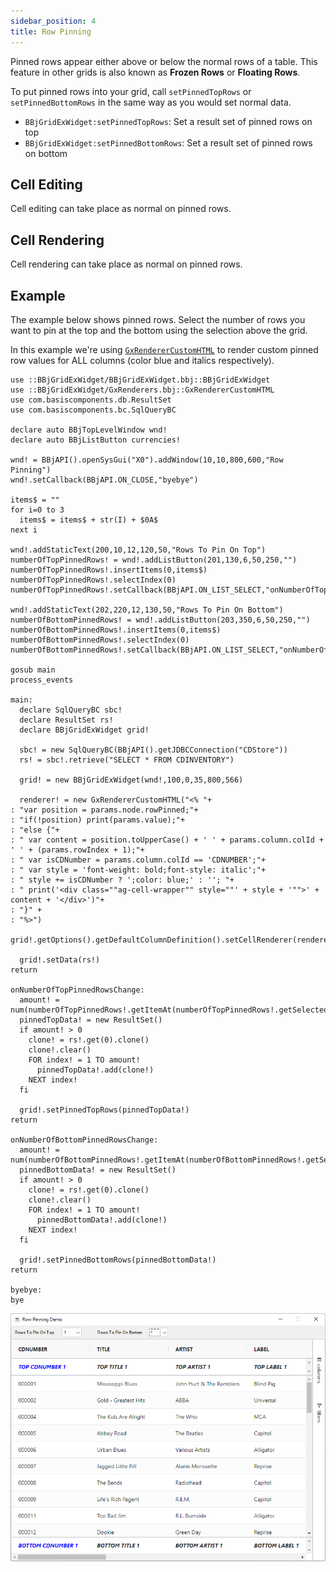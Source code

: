 ```yaml
---
sidebar_position: 4
title: Row Pinning
---
```


Pinned rows appear either above or below the normal rows of a table. This feature in other grids is also known as **Frozen Rows** or **Floating Rows**.

To put pinned rows into your grid, call `setPinnedTopRows` or `setPinnedBottomRows` in the same way as you would set normal data. 

* `BBjGridExWidget:setPinnedTopRows`: Set a result set of pinned rows on top
* `BBjGridExWidget:setPinnedBottomRows`: Set a result set of pinned rows on bottom

## Cell Editing

Cell editing can take place as normal on pinned rows.

## Cell Rendering

Cell rendering can take place as normal on pinned rows.

## Example

The example below shows pinned rows. Select the number of rows you want to pin at the top and the bottom using the selection above the grid.

In this example we're using [`GxRendererCustomHTML`](https://bbj-plugins.github.io/BBjGridExWidget/javadoc/GxRenderers/GxRendererCustomHTML.html) to render custom pinned row values for ALL columns (color blue and italics respectively).

```bbj showLineNumbers
use ::BBjGridExWidget/BBjGridExWidget.bbj::BBjGridExWidget
use ::BBjGridExWidget/GxRenderers.bbj::GxRendererCustomHTML
use com.basiscomponents.db.ResultSet
use com.basiscomponents.bc.SqlQueryBC

declare auto BBjTopLevelWindow wnd!
declare auto BBjListButton currencies!

wnd! = BBjAPI().openSysGui("X0").addWindow(10,10,800,600,"Row Pinning")
wnd!.setCallback(BBjAPI.ON_CLOSE,"byebye")

items$ = ""
for i=0 to 3
  items$ = items$ + str(I) + $0A$
next i

wnd!.addStaticText(200,10,12,120,50,"Rows To Pin On Top")
numberOfTopPinnedRows! = wnd!.addListButton(201,130,6,50,250,"")
numberOfTopPinnedRows!.insertItems(0,items$)
numberOfTopPinnedRows!.selectIndex(0)
numberOfTopPinnedRows!.setCallback(BBjAPI.ON_LIST_SELECT,"onNumberOfTopPinnedRowsChange")

wnd!.addStaticText(202,220,12,130,50,"Rows To Pin On Bottom")
numberOfBottomPinnedRows! = wnd!.addListButton(203,350,6,50,250,"")
numberOfBottomPinnedRows!.insertItems(0,items$)
numberOfBottomPinnedRows!.selectIndex(0)
numberOfBottomPinnedRows!.setCallback(BBjAPI.ON_LIST_SELECT,"onNumberOfBottomPinnedRowsChange")

gosub main
process_events

main:
  declare SqlQueryBC sbc!
  declare ResultSet rs!
  declare BBjGridExWidget grid!

  sbc! = new SqlQueryBC(BBjAPI().getJDBCConnection("CDStore"))
  rs! = sbc!.retrieve("SELECT * FROM CDINVENTORY")

  grid! = new BBjGridExWidget(wnd!,100,0,35,800,566)

  renderer! = new GxRendererCustomHTML("<% "+
: "var position = params.node.rowPinned;"+
: "if(!position) print(params.value);"+
: "else {"+
: " var content = position.toUpperCase() + ' ' + params.column.colId + ' ' + (params.rowIndex + 1);"+
: " var isCDNumber = params.column.colId == 'CDNUMBER';"+
: " var style = 'font-weight: bold;font-style: italic';"+
: " style += isCDNumber ? ';color: blue;' : ''; "+
: " print('<div class=""ag-cell-wrapper"" style=""' + style + '"">' + content + '</div>')"+
: "}" +
: "%>")
  grid!.getOptions().getDefaultColumnDefinition().setCellRenderer(renderer!)

  grid!.setData(rs!)
return

onNumberOfTopPinnedRowsChange:
  amount! = num(numberOfTopPinnedRows!.getItemAt(numberOfTopPinnedRows!.getSelectedIndex()))
  pinnedTopData! = new ResultSet()
  if amount! > 0
    clone! = rs!.get(0).clone()
    clone!.clear()
    FOR index! = 1 TO amount!
      pinnedTopData!.add(clone!)
    NEXT index!
  fi

  grid!.setPinnedTopRows(pinnedTopData!)
return

onNumberOfBottomPinnedRowsChange:
  amount! = num(numberOfBottomPinnedRows!.getItemAt(numberOfBottomPinnedRows!.getSelectedIndex()))
  pinnedBottomData! = new ResultSet()
  if amount! > 0
    clone! = rs!.get(0).clone()
    clone!.clear()
    FOR index! = 1 TO amount!
      pinnedBottomData!.add(clone!)
    NEXT index!
  fi

  grid!.setPinnedBottomRows(pinnedBottomData!)
return

byebye:
bye
```

![BBjGridExWidget - Row Pinning](./assets/row-pinning.png)